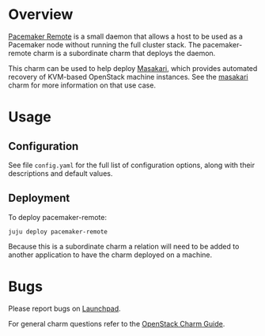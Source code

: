 # Overview

[Pacemaker Remote][upstream-pacemaker-remote] is a small daemon that allows a
host to be used as a Pacemaker node without running the full cluster stack.
The pacemaker-remote charm is a subordinate charm that deploys the daemon.

This charm can be used to help deploy [Masakari][upstream-masakari], which
provides automated recovery of KVM-based OpenStack machine instances. See the
[masakari][masakari-charm] charm for more information on that use case.

# Usage

## Configuration

See file `config.yaml` for the full list of configuration options, along with
their descriptions and default values.

## Deployment

To deploy pacemaker-remote:

    juju deploy pacemaker-remote

Because this is a subordinate charm a relation will need to be added to another
application to have the charm deployed on a machine.

# Bugs

Please report bugs on [Launchpad][lp-bugs-charm-pacemaker-remote].

For general charm questions refer to the [OpenStack Charm Guide][cg].

<!-- LINKS -->

[upstream-masakari]: https://docs.openstack.org/masakari
[upstream-pacemaker-remote]: https://clusterlabs.org/pacemaker/doc/en-US/Pacemaker/1.1/html-single/Pacemaker_Remote/
[cg]: https://docs.openstack.org/charm-guide
[cdg-app-ha-apps]: https://docs.openstack.org/project-deploy-guide/charm-deployment-guide/latest/app-ha.html#ha-applications
[lp-bugs-charm-pacemaker-remote]: https://bugs.launchpad.net/charm-pacemaker-remote/+filebug
[masakari-charm]: https://jaas.ai/masakari
